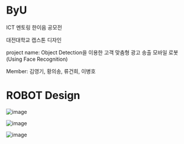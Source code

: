 # ByU
ICT 멘토링 한이음 공모전

대전대학교 캡스톤 디자인

project name: Object Detection을 이용한 고객 맞춤형 광고 송출 모바일 로봇(Using Face Recognition)

Member: 김영기, 황의송, 류건희, 이병호
#

# ROBOT Design
![image](https://user-images.githubusercontent.com/47591345/61575355-8c631280-ab05-11e9-90cc-bf82d24123f8.png)

![image](https://user-images.githubusercontent.com/47591345/61575357-8ec56c80-ab05-11e9-9171-4bb98a8593ec.png)

![image](https://user-images.githubusercontent.com/47591345/61575358-908f3000-ab05-11e9-9f82-68f0aa7aebd4.png)
